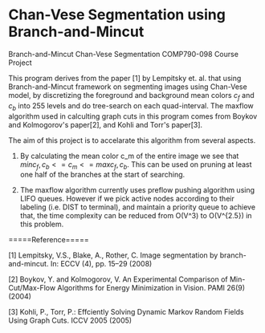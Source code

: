 Chan-Vese Segmentation using Branch-and-Mincut
==========================

Branch-and-Mincut Chan-Vese Segmentation COMP790-098 Course Project

This program derives from the paper [1] by Lempitsky et. al. that using Branch-and-Mincut 
framework on segmenting images using Chan-Vese model, by discretizing the foreground and
background mean colors $c_f$ and $c_b$ into 255 levels and do tree-search on each quad-interval.
The maxflow algorithm used in calculting graph cuts in this program comes from Boykov and 
Kolmogorov's paper[2], and Kohli and Torr's paper[3].

The aim of this project is to accelarate this algorithm from several aspects. 

1) By calculating the mean color c_m of the entire image we see that 
              $min{c_f, c_b} <= c_m <= max{c_f,c_b}$.
   This can be used on pruning at least one half of the branches at the start of searching.

2) The maxflow algorithm currently uses preflow pushing algorithm using LIFO queues. However
   if we pick active nodes according to their labeling (i.e. DIST to terminal), and maintain
   a priority queue to achieve that, the time complexity can be reduced from O(V^3) to 
   O(V^{2.5}) in this problem.
   
   
   
=====Reference=====

[1] Lempitsky, V.S., Blake, A., Rother, C. Image segmentation by branch-and-mincut. In: 
    ECCV (4), pp. 15–29 (2008)
    
[2] Boykov, Y. and Kolmogorov, V. An Experimental Comparison of Min-Cut/Max-Flow 
    Algorithms for Energy Minimization in Vision. PAMI 26(9) (2004)
    
[3] Kohli, P., Torr, P.: Effciently Solving Dynamic Markov Random Fields Using Graph Cuts.
    ICCV 2005 (2005)
